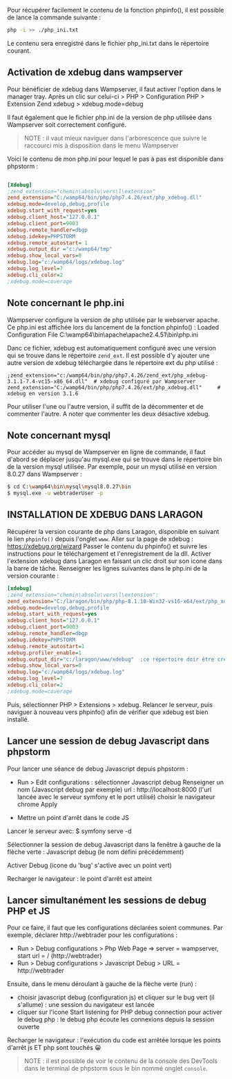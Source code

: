 Pour récupérer facilement le contenu de la fonction phpinfo(), il est possible de lance la commande suivante :

```bash
php -i >> ./php_ini.txt
```

Le contenu sera enregistré dans le fichier php_ini.txt dans le répertoire courant.

## Activation de xdebug dans wampserver

Pour bénéficier de xdebug dans Wampserver, il faut activer l'option dans le manager tray.
Après un clic sur celui-ci > PHP > Configuration PHP > Extension Zend xdebug > xdebug.mode=debug

Il faut également que le fichier php.ini de la version de php utilisée dans Wampserver soit correctement configuré.
>NOTE : il vaut mieux naviguer dans l'arborescence que suivre le raccourci mis à disposition dans le menu Wampserver

Voici le contenu de mon php.ini pour lequel le pas à pas est disponible dans phpstorm :

```ini

[Xdebug]
;zend_extension="chemin\absolu\vers\l\extension"
zend_extension="C:/wamp64/bin/php/php7.4.26/ext/php_xdebug.dll"
xdebug.mode=develop,debug,profile
xdebug.start_with_request=yes 
xdebug.client_host="127.0.0.1"
xdebug.client_port=9003
xdebug.remote_handler=dbgp
xdebug.idekey=PHPSTORM
xdebug.remote_autostart= 1
xdebug.output_dir ="c:/wamp64/tmp"
xdebug.show_local_vars=0
xdebug.log="c:/wamp64/logs/xdebug.log"
xdebug.log_level=7
xdebug.cli_color=2
;xdebug.mode=coverage
```

## Note concernant le php.ini

Wampserver configure la version de php utilisée par le webserver apache. Ce php.ini est affichée lors du lancement de la fonction phpinfo() : Loaded Configuration File	C:\wamp64\bin\apache\apache2.4.51\bin\php.ini

Danc ce fichier, xdebug est automatiquement configuré avec une version qui se trouve dans le répertoire `zend_ext`.
Il est possible d'y ajouter une autre version de xdebug téléchargée dans le répertoire ext du php utilisé :

```ìni
;zend_extension="c:/wamp64/bin/php/php7.4.26/zend_ext/php_xdebug-3.1.1-7.4-vc15-x86_64.dll"  # xdebug configuré par Wampserver
zend_extension="C:/wamp64/bin/php/php7.4.26/ext/php_xdebug.dll"     # xdebug en version 3.1.6
```

Pour utiliser l'une ou l'autre version, il suffit de la décommenter et de commenter l'autre. A noter que commenter les deux désactive xdebug.

## Note concernant mysql

Pour accéder au mysql de Wampserver en ligne de commande, il faut d'abord se déplacer jusqu'au mysql.exe qui se trouve dans le répertoire bin de la version mysql utilisée. Par exemple, pour un mysql utilisé en version 8.0.27 dans Wampserver :

```bash
$ cd C:\wamp64\bin\mysql\mysql8.0.27\bin
$ mysql.exe -u webtraderUser -p
```

## INSTALLATION DE XDEBUG DANS LARAGON

Récupérer la version courante de php dans Laragon, disponible en suivant le lien `phpinfo()` depuis l'onglet `www`.
Aller sur la page de xdebug : https://xdebug.org/wizard
Passer le contenu du phpinfo() et suivre les instructions pour le téléchargement et l'enregistrement de la dll.
Activer l'extension xdebug dans Laragon en faisant un clic droit sur son icone dans la barre de tâche.
Renseigner les lignes suivantes dans le php.ini de la version courante :

```ini
[xdebug]
;zend_extension="chemin\absolu\vers\l\extension";
zend_extension="C:/laragon/bin/php/php-8.1.10-Win32-vs16-x64/ext/php_xdebug.dll"  ;renseigner le chemin vers la dll téléchargée précédemment
xdebug.mode=develop,debug,profile
xdebug.start_with_request=yes
xdebug.client_host="127.0.0.1"
xdebug.client_port=9003
xdebug.remote_handler=dbgp
xdebug.idekey=PHPSTORM
xdebug.remote_autostart=1
xdebug.profiler_enable=1
xdebug.output_dir="c:/laragon/www/xdebug"  ;ce répertoire doir être créé dans Laragon afin de recevoir les logs en provenance de xdebug
xdebug.show_local_vars=0
xdebug.log="c:/wamp64/logs/xdebug.log"
xdebug.log_level=7
xdebug.cli_color=2
;xdebug.mode=coverage
```

Puis, sélectionner PHP > Extensions > xdebug.
Relancer le serveur, puis naviguer à nouveau vers phpinfo() afin de vérifier que xdebug est bien installé.

## Lancer une session de debug Javascript dans phpstorm

Pour lancer une séance de debug Javascript depuis phpstorm :

- Run > Edit configurations : sélectionner Javascript debug
	Renseigner un nom (Javascript debug par exemple)
	url : http://localhost:8000 (l'url lancée avec le serveur symfony et le port utilisé)
	choisir le navigateur chrome
	Apply

- Mettre un point d'arrêt dans le code JS

Lancer le serveur avec: $ symfony serve -d

Sélectionner la session de debug Javascript dans la fenêtre à gauche de la flèche verte : Javascript debug (le nom défini précédemment)

Activer Debug (icone du 'bug' s'active avec un point vert)

Recharger le navigateur : le point d'arrêt est atteint

## Lancer simultanément les sessions de debug PHP et JS

Pour ce faire, il faut que les configurations déclarées soient communes.
Par exemple, déclarer http://webtrader pour les configurations :

- Run > Debug configurations > Php Web Page => server = wampserver, start url = / (http://webtrader)
- Run > Debug configurations > Javascript Debug > URL = http://webtrader

Ensuite, dans le menu déroulant à gauche de la flèche verte (run) :
- choisir javascript debug (configuration js) et cliquer sur le bug vert (il s'allume) : une session du navigateur est lancée
- cliquer sur l'icone Start listening for PHP debug connection pour activer le debug php : le debug php écoute les connexions depuis la session ouverte

Recharger le navigateur : l'exécution du code est arrêtée lorsque les points d'arrêt js ET php sont touchés 😀

>NOTE : il est possible de voir le contenu de la console des DevTools dans le terminal de phpstorm sous le bin nommé onglet `console`.
